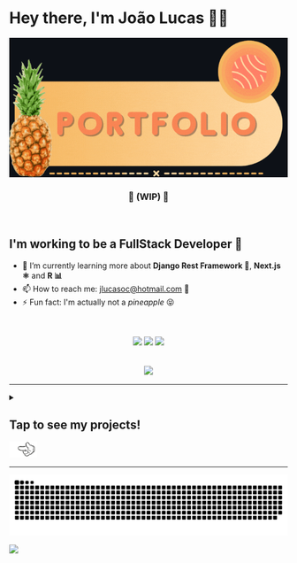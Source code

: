 # Hey there, I'm João Lucas 👋🍍

<div align="center">
  <a href="http://abacaxiguy.me" target="_blank">
    <picture>
      <source media="(prefers-color-scheme: light)" srcset="https://github.com/abacaxiguy/abacaxiguy/blob/main/img/portfolio-card-light.gif">
      <img alt="Portfolio Card" src="https://github.com/abacaxiguy/abacaxiguy/blob/main/img/portfolio-card-dark.gif">
    </picture>
  </a>

  <h3>🚧 (WIP) 🚧</h3>
</div>

<br>


## I'm working to be a FullStack Developer 💪

- 🚧 I’m currently learning more about **Django Rest Framework 🐍**, **Next.js ⚛** and **R 📊**
- 📫 How to reach me: jlucasoc@hotmail.com 📧
- ⚡ Fun fact: I'm actually not a <i>pineapple</i> 😝

<br>
<br>

<div align="center">
  <img src="http://github-readme-streak-stats.herokuapp.com?user=abacaxiguy&theme=radical&hide_border=true&date_format=j%20M%5B%20Y%5D" height="160px">
  <img src="https://github-readme-stats.vercel.app/api/top-langs/?username=abacaxiguy&layout=compact&theme=radical&hide=php,yacc&langs_count=6&hide_border=true" height="160px">
  <img src="http://github-profile-summary-cards.vercel.app/api/cards/profile-details?username=abacaxiguy&theme=radical" height="200px">
</div>

<br>
<br>

<div align="center">
  <img src="https://komarev.com/ghpvc/?username=abacaxiguy&color=FFB900">
</div>

<hr>

<details>
  <summary>
    <h2>Tap to see my projects! </h2>
    <a href="#tap-to-see-my-projects-"><img src="./img/pointing-hand.gif" width="50px"></a>
  </summary>
    <div align="center">
      <h1>📣 Let me Ask 🧡</h1>
      <img src="https://img.shields.io/badge/-React-61DAFB?style=flat-square&logo=react&logoColor=333">
      <img src="https://img.shields.io/badge/-Firebase-FFCA28?style=flat-square&logo=firebase&logoColor=333">
      <img src="https://img.shields.io/badge/-TypeScript-3178C6?style=flat-square&logo=typescript&logoColor=white">
      <br><br>
      <div>Let me Ask is a project developed during the NLW Together event, which is a platform for creating Q&A rooms. It uses Firebase for authentication and database, and React with TypeScript for the front-end.</div>
      <br>
      <a href="https://github.com/abacaxiguy/letmeask">
        <img width="400em" src="https://github-readme-stats.vercel.app/api/pin/?username=abacaxiguy&repo=letmeask&theme=radical&show_owner=true">
      </a>
      <br><br>
      <img width="800px" src="https://github.com/abacaxiguy/letmeask/blob/main/img/showcase.gif">
    </div>
    <hr>
    <div align="center">
      <h1>🐶 Dogs 🐶</h1>
      <img src="https://img.shields.io/badge/-React-61DAFB?style=flat-square&logo=react&logoColor=333">
      <img src="https://img.shields.io/badge/-Redux-764ABC?style=flat-square&logo=redux&logoColor=white">
      <img src="https://img.shields.io/badge/-React_Router-CA4245?style=flat-square&logo=react-router&logoColor=white">
      <br><br>
      <div>Dogs is an application developed with React, which is a platform for sharing photos of dogs. It uses the Dogs API (currently down), which I also created from scratch, using Express and Multer, to fetch the images and manage the data from the user.</div>
      <br>
      <a href="https://github.com/abacaxiguy/dogs">
        <img width="400em" src="https://github-readme-stats.vercel.app/api/pin/?username=abacaxiguy&repo=dogs&theme=radical&show_owner=true">
      </a>
      <a href="https://github.com/abacaxiguy/dogs_api">
        <img width="400em" src="https://github-readme-stats.vercel.app/api/pin/?username=abacaxiguy&repo=dogs_api&theme=radical&show_owner=true">
      </a>
      <br><br>
      <img width="800px" src="https://github.com/abacaxiguy/dogs/blob/master/img/showcase.gif">
    </div>
    <hr>
    <div align="center">
      <h1>🛒 E-commerce Mr Robot 👨‍💻</h1>
      <img src="https://img.shields.io/badge/-Django-092E20?style=flat-square&logo=django&logoColor=white">
      <img src="https://img.shields.io/badge/-Python-3776AB?style=flat-square&logo=python&logoColor=white">
      <br><br>
      <div>E-commerce Mr Robot is an e-commerce project developed with Django, which is a fictional store that sells products related to the Mr Robot series. It implements various django features, such as authentication, admin panel, models, views, forms, etc.</div>
      <br>
      <a href="https://github.com/abacaxiguy/ecommerce-mr-robot">
        <img width="400em" src="https://github-readme-stats.vercel.app/api/pin/?username=abacaxiguy&repo=ecommerce-mr-robot&theme=radical&show_owner=true">
      </a>
      <br><br>
      <img width="800px" src="https://github.com/abacaxiguy/ecommerce-mr-robot/blob/master/screenshots/showcase.gif">
    </div>
    <br>
    <h2 align="center">🔽 and many more! 🔽</h2>
  <br>
</details>

<hr>

<div align="center">
  <picture>
      <source media="(prefers-color-scheme: light)" srcset="https://github.com/abacaxiguy/abacaxiguy/blob/output/github-snake.svg">
      <img alt="Github Snake Dark" src="https://github.com/abacaxiguy/abacaxiguy/blob/output/github-snake-dark.svg">
  </picture>
</div>

![](https://hit.yhype.me/github/profile?user_id=62774465)
